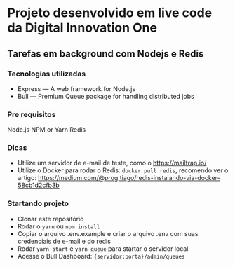 
# Projeto desenvolvido em live code da Digital Innovation One

## Tarefas em background com Nodejs e Redis

### Tecnologias utilizadas

* Express — A web framework for Node.js
* Bull — Premium Queue package for handling distributed jobs

### Pre requisitos
Node.js
NPM or Yarn
Redis

### Dicas

* Utilize um servidor de e-mail de teste, como o https://mailtrap.io/
* Utilize o Docker para rodar o Redis: `docker pull redis`, recomendo ver o artigo: https://medium.com/@prog.tiago/redis-instalando-via-docker-58cb1d2cfb3b

### Startando projeto

* Clonar este repositório
* Rodar o `yarn` ou `npm install`
* Copiar o arquivo .env.example e criar o arquivo .env com suas credenciais de e-mail e do redis
* Rodar `yarn start` e `yarn queue` para startar o servidor local
* Acesse o Bull Dashboard: `{servidor:porta}/admin/queues`



